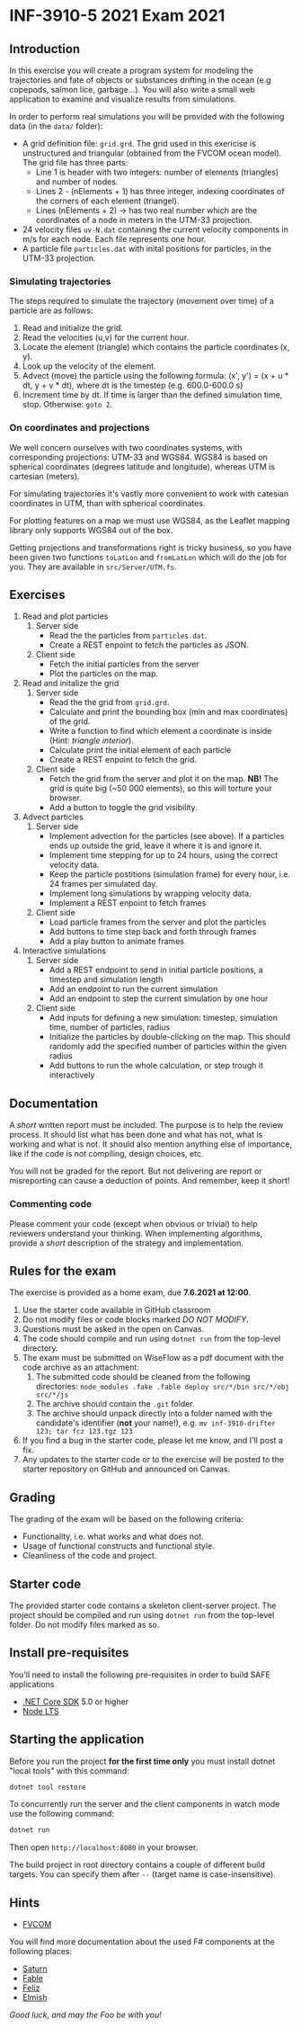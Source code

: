 # INF-3910-5 2021 Exam 2021

## Introduction

In this exercise you will create a program system for modeling the trajectories
and fate of objects or substances drifting in the ocean (e.g copepods, salmon
lice, garbage...). You will also write a small web application to examine and
visualize results from simulations.

In order to perform real simulations you will be provided with the following
data (in the `data/` folder):

* A grid definition file: `grid.grd`. The grid used in this exericise is
  unstructured and triangular (obtained from the FVCOM ocean model). The grid
  file has three parts:
  * Line 1 is header with two integers: number of elements (triangles) and number of nodes.
  * Lines 2 - (nElements + 1) has three integer, indexing coordinates of the corners of each element (triangel).
  * Lines (nElements + 2) ->  has two real number which are the coordinates of a node in meters in the UTM-33 projection.
* 24 velocity files `uv-N.dat` containing the current velocity components in m/s
  for each node. Each file represents one hour.
* A particle file `particles.dat` with inital positions for particles, in the UTM-33 projection.

### Simulating trajectories

The steps required to simulate the trajectory (movement over time) of a particle are as follows:

1. Read and initialize the grid.
2. Read the velocities (u,v) for the current hour.
3. Locate the element (triangle) which contains the particle coordinates (x, y).
4. Look up the velocity of the element.
5. Advect (move) the particle using the following formula:
   (x', y') = (x + u * dt, y + v * dt), where dt is the timestep (e.g. 600.0-600.0 s)
6. Increment time by dt. If time is larger than the defined simulation time, stop. Otherwise: `goto 2`.

### On coordinates and projections

We well concern ourselves with two coordinates systems, with corresponding
projections: UTM-33 and WGS84. WGS84 is based on spherical coordinates (degrees
latitude and longitude), whereas UTM is cartesian (meters).

For simulating trajectories it's vastly more convenient to work with
catesian coordinates in UTM, than with spherical coordinates.

For plotting features on a map we must use WGS84, as the Leaflet mapping library
only supports WGS84 out of the box.

Getting projections and transformations right is tricky business, so you have
been given two functions `toLatLon` and `fromLatLon` which will do the job for
you. They are available in `src/Server/UTM.fs`.

## Exercises

1. Read and plot particles
   1. Server side
      * Read the the particles from `particles.dat`.
      * Create a REST enpoint to fetch the particles as JSON.
   2. Client side
      * Fetch the initial particles from the server
      * Plot the particles on the map.
2. Read and initalize the grid
   1. Server side
      * Read the the grid from `grid.grd`.
      * Calculate and print the bounding box (min and max coordinates) of the grid.
      * Write a function to find which element a coordinate is inside (Hint: *triangle interior*).
      * Calculate print the initial element of each particle
      * Create a REST enpoint to fetch the grid.
   2. Client side
      * Fetch the grid from the server and plot it on the map. **NB!** The grid
        is quite big (~50 000 elements), so this will torture your browser.
      * Add a button to toggle the grid visibility.
3. Advect particles
   1. Server side
      * Implement advection for the particles (see above). If a particles ends
        up outside the grid, leave it where it is and ignore it.
      * Implement time stepping for up to 24 hours, using the correct velocity data.
      * Keep the particle postitions (simulation frame) for every hour, i.e. 24 frames per simulated day.
      * Implement long simulations by wrapping velocity data.
      * Implement a REST enpoint to fetch frames
   2. Client side
      * Load particle frames from the server and plot the particles
      * Add buttons to time step back and forth through frames
      * Add a play button to animate frames
4. Interactive simulations
   1. Server side
      * Add a REST endpoint to send in initial particle positions, a timestep and simulation length
      * Add an endpoint to run the current simulation
      * Add an endpoint to step the current simulation by one hour
   2. Client side
      * Add inputs for defining a new simulation: timestep, simulation time, number of particles, radius
      * Initialize the particles by double-clicking on the map. This should
        randomly add the specified number of particles within the given radius
      * Add buttons to run the whole calculation, or step trough it interactively

## Documentation

A *short* written report must be included. The purpose is to help the
review process. It should list what has been done and what has not, what is
working and what is not. It should also mention anything else of importance,
like if the code is not compiling, design choices, etc.

You will not be graded for the report. But not delivering are report or
misreporting can cause a deduction of points. And remember, keep it short!

### Commenting code

Please comment your code (except when obvious or trivial) to help reviewers
understand your thinking. When implementing algorithms, provide a *short*
description of the strategy and implementation.

## Rules for the exam

The exercise is provided as a home exam, due **7.6.2021 at 12:00**.

1. Use the starter code available in GitHub classroom
2. Do not modify files or code blocks marked *DO NOT MODIFY*.
3. Questions must be asked in the open on Canvas.
4. The code should compile and run using `dotnet run` from the top-level
   directory.
5. The exam must be submitted on WiseFlow as a pdf document with the code
   archive as an attachment:
   1. The submitted code should be cleaned from the following directories:
   `node_modules .fake .fable deploy src/*/bin src/*/obj src/*/js`
   2. The archive should contain the `.git` folder.
   3. The archive should unpack directly into a folder named with the candidate's
      identifier (**not** your name!), e.g. `mv inf-3910-drifter 123; tar fcz 123.tgz 123`
6. If you find a bug in the starter code, please let me know, and I'll post a fix.
7. Any updates to the starter code or to the exercise will be posted to the
   starter repository on GitHub and announced on Canvas.

## Grading

The grading of the exam will be based on the following criteria:

* Functionality, i.e. what works and what does not.
* Usage of functional constructs and functional style.
* Cleanliness of the code and project.

## Starter code

The provided starter code contains a skeleton client-server project. The
project should be compiled and run using `dotnet run` from the top-level folder.
Do not modify files marked as so.

## Install pre-requisites

You'll need to install the following pre-requisites in order to build SAFE applications

* [.NET Core SDK](https://www.microsoft.com/net/download) 5.0 or higher
* [Node LTS](https://nodejs.org/en/download/)

## Starting the application

Before you run the project **for the first time only** you must install dotnet "local tools" with this command:

```bash
dotnet tool restore
```

To concurrently run the server and the client components in watch mode use the following command:

```bash
dotnet run
```

Then open `http://localhost:8080` in your browser.

The build project in root directory contains a couple of different build targets. You can specify them after `--` (target name is case-insensitive).

## Hints

* [FVCOM](http://fvcom.smast.umassd.edu/fvcom/)

You will find more documentation about the used F# components at the following places:

* [Saturn](https://saturnframework.org/)
* [Fable](https://fable.io/docs/)
* [Feliz](https://zaid-ajaj.github.io/Feliz/)
* [Elmish](https://elmish.github.io/elmish/)

*Good luck, and may the Foo be with you!*

